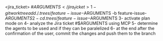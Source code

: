 <jira_ticket>
#$ARGUMENTS
</jira_ticket>
1- git worktree add ./.trees/feature-issue-$ARGUMENTS -b feature-issue-$ARGUMENTS
2- cd .trees/feature-issue-$ARGUMENTS
3- activate plan mode on
4- analyze the Jira ticket #$ARGUMENTS using MCP
5- determine the agents to be used and if they can be paralelized
6- at the end after the confirmation of the user, commit the changes and push them to the branch